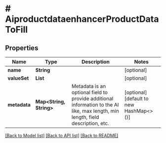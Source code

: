 # # AiproductdataenhancerProductDataToFill


## Properties 


Name | Type | Description | Notes
------------ | ------------- | ------------- | -------------
**name**| **String** |   | [optional]
**valueSet**| **List<String>** |   | [optional]
**metadata**| **Map<String, String>** | Metadata is an optional field to provide additional information to the AI like, max length, min length, field description, etc.  | [optional] [default to new HashMap<>()]


[[Back to Model list]](../../README.md#models) [[Back to API list]](../../README.md#endpoints) [[Back to README]](../../README.md)

